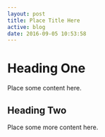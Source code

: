 ```yaml
---
layout: post
title: Place Title Here
active: blog
date: 2016-09-05 10:53:58
---
```


# Heading One
Place some content here.

## Heading Two
Place some more content here.